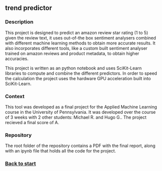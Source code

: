 ## trend predictor
### Description
This project is designed to predict an amazon review star rating (1 to 5) given the review text, it uses out-of-the box sentiment analysers combined with different machine learning methods to obtain more accurate results. It also incorporates different tools, like a custom built sentiment analyser trained on amazon reviews and product metadata, to obtain higher accuracies.

This project is written as an python notebook and uses SciKit-Learn libraries to compute and combine the different predictors. In order to speed the calculation the project uses the hardware GPU acceleration built into SciKit-Learn.
### Context
This tool was developed as a final project for the Applied Machine Learning course in the University of Pennsylvania. It was developed over the course of 3 weeks with 2 other students: Michael R. and Hugo G.. The project recieved a final score of A.
### Repository
The root folder of the repository contains a PDF with the final report, along with an ipynb file that holds all the code for the project.
### [Back to start](../)
